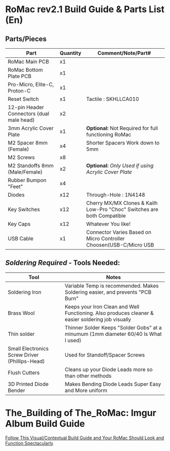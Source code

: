 # RoMac rev2.1 Build Guide & Parts List (En)


## Parts/Pieces


| Part | Quantity | Comment/Note/Part# |
| ---- | ---- | --- |
| RoMac Main PCB | x1 | |
| RoMac Bottom Plate PCB | x1 | |
| Pro-Micro, Elite-C, Proton-C | x1 | |
| Reset Switch | x1 | Tactile : SKHLLCA010|
| 12-pin Header Connectors (dual male head) | x2 | |
| 3mm Acrylic Cover Plate | x1 | **Optional:** Not Required for full functioning RoMac|
| M2 Spacer 8mm (Female) | x4 | Shorter Spacers Work down to 5mm |
| M2 Screws | x8 | |
| M2 Standoffs 8mm (Male/Female) | x2 | **Optional:** *Only Used if using Acrylic Cover Plate* |
| Rubber Bumpon "Feet" | x4 |  |
| Diodes | x12 | Through-Hole : 1N4148 |
| Key Switches | x12 | Cherry MX/MX Clones & Kailh Low-Pro "Choc" Switches are both Compatible |
| Key Caps | x12 | Whatever You like! |
| USB Cable | x1 | Connector Varies Based on Micro Controller Choosen(USB-C/Micro USB|


## *Soldering Required* - Tools Needed:

| Tool | Notes |
| ---- | ---- |
| Soldering Iron | Variable Temp is recommended.  Makes Soldering easier, and prevents "PCB Burn" |
| Brass Wool | Keeps your Iron Clean and Well Functioning.  Also produces cleaner & easier soldering job visually |
| Thin solder | Thinner Solder Keeps "Solder Gobs" at a minumum (1mm diameter 60/40 Is What I used) |
| Small Electronics Screw Driver (Phillips-Head) | Used for Standoff/Spacer Screws |
| Flush Cutters | Cleans up your Diode Leads more so than other methods |
| 3D Printed Diode Bender | Makes Bending Diode Leads Super Easy and More uniform |


# The_Building of The_RoMac: Imgur Album Build Guide

[Follow This Visual/Contextual Build Guide and Your RoMac Should Look and Function Spectacularly](https://imgur.com/a/l24vgvC)
